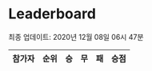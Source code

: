 # Leaderboard
최종 업데이트: 2020년 12월 08일 06시 47분




| 참가자 | 순위 | 승 | 무 | 패 | 승점 |
|:---:|:---:|:---:|:---:|:---:|:---:|
